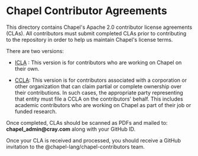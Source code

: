 Chapel Contributor Agreements
=============================

This directory contains Chapel's Apache 2.0 contributor license
agreements (CLAs).  All contributors must submit completed CLAs prior
to contributing to the repository in order to help us maintain
Chapel's license terms.

There are two versions:

* [ICLA](chapel-icla.pdf) : This version is for contributors who are
  working on Chapel on their own.

* [CCLA](chapel-ccla.pdf): This version is for contributors associated
  with a corporation or other organization that can claim partial or
  complete ownership over their contributions.  In such cases, the
  appropriate party representing that entity must file a CCLA on the
  contributors' behalf.  This includes academic contributors who are
  working on Chapel as part of their job or funded research.

Once completed, CLAs should be scanned as PDFs and mailed to:
**chapel<!---deleteme-->_admin<!---deleteme-->@<!---deleteme-->cray.com**
along with your GitHub ID.

Once your CLA is received and processed, you should receive a GitHub invitation
to the @chapel-lang/chapel-contributors team.
